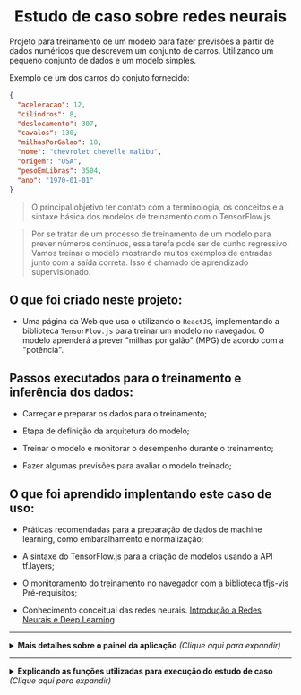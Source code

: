 <h1 align="center">Estudo de caso sobre redes neurais</h1>

Projeto para treinamento de um modelo para fazer previsões a partir de dados numéricos que descrevem um conjunto de carros. Utilizando um pequeno conjunto de dados e um modelo simples.

Exemplo de um dos carros do conjuto fornecido:

```json
{
  "aceleracao": 12,
  "cilindros": 8,
  "deslocamento": 307,
  "cavalos": 130,
  "milhasPorGalao": 18,
  "nome": "chevrolet chevelle malibu",
  "origem": "USA",
  "pesoEmLibras": 3504,
  "ano": "1970-01-01"
}
```

> O principal objetivo ter contato com a terminologia, os conceitos e a sintaxe básica dos modelos de treinamento com o TensorFlow.js.

> Por se tratar de um processo de treinamento de um modelo para prever números contínuos, essa tarefa pode ser de cunho regressivo. Vamos treinar o modelo mostrando muitos exemplos de entradas junto com a saída correta. Isso é chamado de aprendizado supervisionado.

## O que foi criado neste projeto:

- Uma página da Web que usa o utilizando o `ReactJS`, implementando a biblioteca `TensorFlow.js` para treinar um modelo no navegador. O modelo aprenderá a prever "milhas por galão" (MPG) de acordo com a "potência".

## Passos executados para o treinamento e inferência dos dados:

- Carregar e preparar os dados para o treinamento;

- Etapa de definição da arquitetura do modelo;

- Treinar o modelo e monitorar o desempenho durante o treinamento;

- Fazer algumas previsões para avaliar o modelo treinado;

## O que foi aprendido implentando este caso de uso:

- Práticas recomendadas para a preparação de dados de machine learning, como embaralhamento e normalização;

- A sintaxe do TensorFlow.js para a criação de modelos usando a API tf.layers;

- O monitoramento do treinamento no navegador com a biblioteca tfjs-vis
  Pré-requisitos;

- Conhecimento conceitual das redes neurais. [Introdução a Redes Neurais e Deep Learning](https://www.youtube.com/watch?v=Z2SGE3_2Grg)

---

<div>
<details>
  <summary> <b> Mais detalhes sobre o painel da aplicação</b> <i>(Clique aqui para expandir)</i> </summary>
<br/>

![exemplo_previsao_completa](https://raw.githubusercontent.com/joaoffnascimento/tensorflow-reactjs-example/main/public/exemplo_previsao_completa.png?token=AE5MZLHQDOJUCUWX7XHFXY3BHAZ4C)

![dashboard_lateral_vazio](https://raw.githubusercontent.com/joaoffnascimento/tensorflow-reactjs-example/main/public/dashboard_lateral_vazio.png?token=AE5MZLBJBLVUMQQZXDIAUELBHAZSA)

![dashboard_lateral_carga](https://raw.githubusercontent.com/joaoffnascimento/tensorflow-reactjs-example/main/public/dashboard_lateral_carga.png?token=AE5MZLDVZL6C5DJS4M4XZLLBHAZYU)

![relatorio_desempenho_treinamento](https://raw.githubusercontent.com/joaoffnascimento/tensorflow-reactjs-example/main/public/relatorio_desempenho_treinamento.png?token=AE5MZLEISCZRQ4JY2RVFMNLBHAZ2K)

![representacao_predicaoXdados_originais](https://raw.githubusercontent.com/joaoffnascimento/tensorflow-reactjs-example/main/public/representacao_predicaoXdados_originais.png?token=AE5MZLHPGKC5DUZ6CPAU5WLBHAZ2S)

</details>
</div>

---

<div>
<details>
  <summary> <b> Explicando as funções utilizadas para execução do estudo de caso</b> <i>(Clique aqui para expandir)</i> </summary>
<br/>
<h3>As funções mencionadas abaixo se encontram no arquivo functions.js</h3>

- GetDatasetFunction
- GraphDataVisualisation
- createModel
- Model
- convertToTensor
- trainModel
- Prediction
- testModel: `Nessa etapa nosso nosso modelo está "treinado", queremos fazer algumas previsões. Vamos avaliar o modelo vendo o que ele prevê. Lembrando que resultado final ira depender bastante de quanto seu modelo foi "treinado", então quanto mais treinar seu modelo melhor será resultado final;`

</details>
</div>
